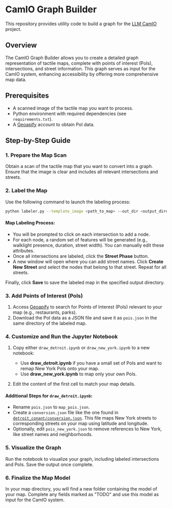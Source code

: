 # CamIO Graph Builder

This repository provides utility code to build a graph for the [LLM CamIO](https://github.com/Coughlan-Lab/simple_camio/tree/llm) project.

## Overview

The CamIO Graph Builder allows you to create a detailed graph representation of tactile maps, complete with points of interest (PoIs), intersections, and street information. This graph serves as input for the CamIO system, enhancing accessibility by offering more comprehensive map data.

## Prerequisites

-   A scanned image of the tactile map you want to process.
-   Python environment with required dependencies (see `requirements.txt`).
-   A [Geoapify](https://apidocs.geoapify.com/playground/places) account to obtain PoI data.

## Step-by-Step Guide

### 1. Prepare the Map Scan

Obtain a scan of the tactile map that you want to convert into a graph. Ensure that the image is clear and includes all relevant intersections and streets.

### 2. Label the Map

Use the following command to launch the labeling process:

```bash
python labeler.py --template_image <path_to_map> --out_dir <output_directory>
```

#### Map Labeling Process:

-   You will be prompted to click on each intersection to add a node.
-   For each node, a random set of features will be generated (e.g., walklight presence, duration, street width). You can manually edit these attributes.
-   Once all intersections are labeled, click the **Street Phase** button.
-   A new window will open where you can add street names. Click **Create New Street** and select the nodes that belong to that street. Repeat for all streets.

Finally, click **Save** to save the labeled map in the specified output directory.

### 3. Add Points of Interest (PoIs)

1. Access [Geoapify](https://apidocs.geoapify.com/playground/places) to search for Points of Interest (PoIs) relevant to your map (e.g., restaurants, parks).
2. Download the PoI data as a JSON file and save it as `pois.json` in the same directory of the labeled map.

### 4. Customize and Run the Jupyter Notebook

1. Copy either `draw_detroit.ipynb` or `draw_new_york.ipynb` to a new notebook:

    - Use **draw_detroit.ipynb** if you have a small set of PoIs and want to remap New York PoIs onto your map.
    - Use **draw_new_york.ipynb** to map only your own PoIs.

2. Edit the content of the first cell to match your map details.

#### Additional Steps for `draw_detroit.ipynb`:

-   Rename `pois.json` to `map_pois.json`.
-   Create a `conversion.json` file like the one found in [`detroit_conant/conversion.json`](detroit_conant/conversion.json). This file maps New York streets to corresponding streets on your map using latitude and longitude.
-   Optionally, edit `pois_new_york.json` to remove references to New York, like street names and neighborhoods.

### 5. Visualize the Graph

Run the notebook to visualize your graph, including labeled intersections and PoIs. Save the output once complete.

### 6. Finalize the Map Model

In your map directory, you will find a new folder containing the model of your map. Complete any fields marked as "TODO" and use this model as input for the CamIO system.
